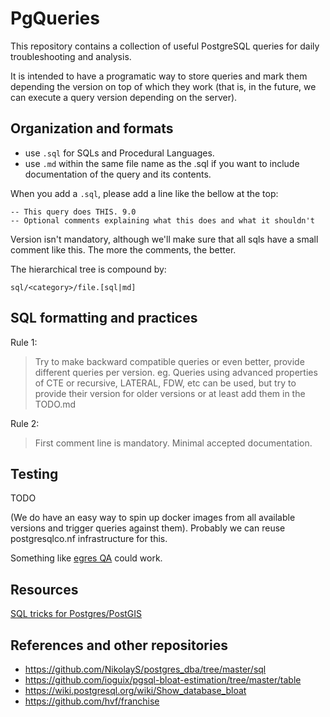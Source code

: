 # PgQueries

This repository contains a collection of useful PostgreSQL queries for daily
troubleshooting and analysis.

It is intended to have a programatic way to store queries and mark them depending
the version on top of which they work (that is, in the future, we can execute
a query version depending on the server).

## Organization and formats

- use `.sql` for SQLs and Procedural Languages.
- use `.md` within the same file name as the .sql if you want to include 
  documentation of the query and its contents.


When you add a `.sql`, please add a line like the bellow at the top:

```
-- This query does THIS. 9.0
-- Optional comments explaining what this does and what it shouldn't
```

Version isn't mandatory, although we'll make sure that all sqls have a small comment like this.
The more the comments, the better.

The hierarchical tree is compound by:

```
sql/<category>/file.[sql|md]
```



## SQL formatting and practices

Rule 1:

> Try to make backward compatible queries or even better, provide different queries per version.
> eg. Queries using advanced properties of CTE or recursive, LATERAL, FDW, etc can be used, but
> try to provide their version for older versions or at least add them in the TODO.md

Rule 2: 

> First comment line is mandatory. Minimal accepted documentation.

## Testing

TODO

(We do have an easy way to spin up docker images from all available versions and trigger queries
against them). Probably we can reuse postgresqlco.nf infrastructure for this.

Something like [egres QA](https://gitlab.com/ongresinc/devel/egres/egres_qa/tree/compose) could work.


## Resources

[SQL tricks for Postgres/PostGIS](https://abelvm.github.io/sql/sql-tricks/) 



## References and other repositories

- https://github.com/NikolayS/postgres_dba/tree/master/sql
- https://github.com/ioguix/pgsql-bloat-estimation/tree/master/table
- https://wiki.postgresql.org/wiki/Show_database_bloat
- https://github.com/hvf/franchise


